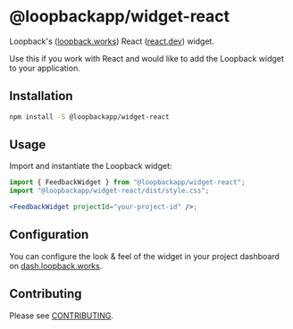 # @loopbackapp/widget-react

Loopback's ([loopback.works](https://loopback.works)) React ([react.dev](https://react.dev)) widget.

Use this if you work with React and would like to add the Loopback widget to your application.

## Installation

```bash
npm install -S @loopbackapp/widget-react
```

## Usage

Import and instantiate the Loopback widget:

```jsx
import { FeedbackWidget } from "@loopbackapp/widget-react";
import "@loopbackapp/widget-react/dist/style.css";

<FeedbackWidget projectId="your-project-id" />;
```

## Configuration

You can configure the look & feel of the widget in your project dashboard on [dash.loopback.works](https://dash.loopback.works).

## Contributing

Please see [CONTRIBUTING](https://github.com/LoopbackApp/widgets/blob/main/packages/widget-react/CONTRIBUTING.md).
